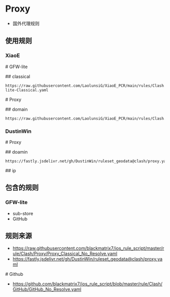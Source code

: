 # Proxy
- 国外代理规则
## 使用规则
### XiaoE
\# GFW-lite

\## classical
```
https://raw.githubusercontent.com/LaolunsiG/XiaoE_PCR/main/rules/Clash.Meta/Proxy/GFW-lite-Classical.yaml
```

\# Proxy

\## domain
```
https://raw.githubusercontent.com/LaolunsiG/XiaoE_PCR/main/rules/Clash.Meta/Proxy/Proxy_Domain.yaml
```
### DustinWin
\# Proxy

\## doamin
```
https://fastly.jsdelivr.net/gh/DustinWin/ruleset_geodata@clash/proxy.yaml
```

\## ip

## 包含的规则
### GFW-lite
- sub-store
- GitHub

## 规则来源
- https://raw.githubusercontent.com/blackmatrix7/ios_rule_script/master/rule/Clash/Proxy/Proxy_Classical_No_Resolve.yaml
- https://fastly.jsdelivr.net/gh/DustinWin/ruleset_geodata@clash/proxy.yaml

\# Github
- https://github.com/blackmatrix7/ios_rule_script/blob/master/rule/Clash/GitHub/GitHub_No_Resolve.yaml
